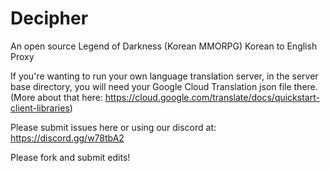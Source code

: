 # Decipher
An open source Legend of Darkness (Korean MMORPG) Korean to English Proxy


If you're wanting to run your own language translation server, in the server base directory, you will need your Google Cloud Translation
json file there. (More about that here: https://cloud.google.com/translate/docs/quickstart-client-libraries)

Please submit issues here or using our discord at: https://discord.gg/w78tbA2

Please fork and submit edits!
